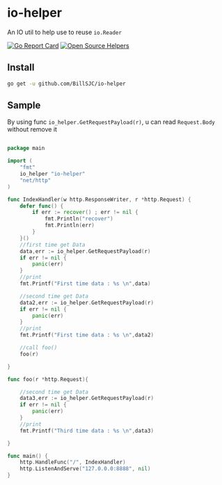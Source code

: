 # io-helper

An IO util to help use to reuse `io.Reader`

[![Go Report Card](https://goreportcard.com/badge/github.com/BillSJC/io-helper)](https://goreportcard.com/report/github.com/BillSJC/io-helper)
[![Open Source Helpers](https://www.codetriage.com/billsjc/io-helper/badges/users.svg)](https://www.codetriage.com/billsjc/io-helper)

## Install

```bash
go get -u github.com/BillSJC/io-helper
```

## Sample

By using func `io_helper.GetRequestPayload(r)`, u can read `Request.Body` without remove it

```go

package main

import (
	"fmt"
	io_helper "io-helper"
	"net/http"
)

func IndexHandler(w http.ResponseWriter, r *http.Request) {
	defer func() {
		if err := recover() ; err != nil {
			fmt.Println("recover")
			fmt.Println(err)
		}
	}()
	//first time get Data
	data,err := io_helper.GetRequestPayload(r)
	if err != nil {
		panic(err)
	}
	//print
	fmt.Printf("First time data : %s \n",data)

	//second time get Data
	data2,err := io_helper.GetRequestPayload(r)
	if err != nil {
		panic(err)
	}
	//print
	fmt.Printf("First time data : %s \n",data2)

	//call foo()
	foo(r)

}

func foo(r *http.Request){

	//second time get Data
	data3,err := io_helper.GetRequestPayload(r)
	if err != nil {
		panic(err)
	}
	//print
	fmt.Printf("Third time data : %s \n",data3)

}

func main() {
	http.HandleFunc("/", IndexHandler)
	http.ListenAndServe("127.0.0.0:8888", nil)
}
```
